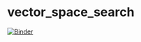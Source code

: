 # vector_space_search
[![Binder](https://mybinder.org/badge.svg)](https://mybinder.org/v2/gh/sindhuv/vector_space_search.git/master)
